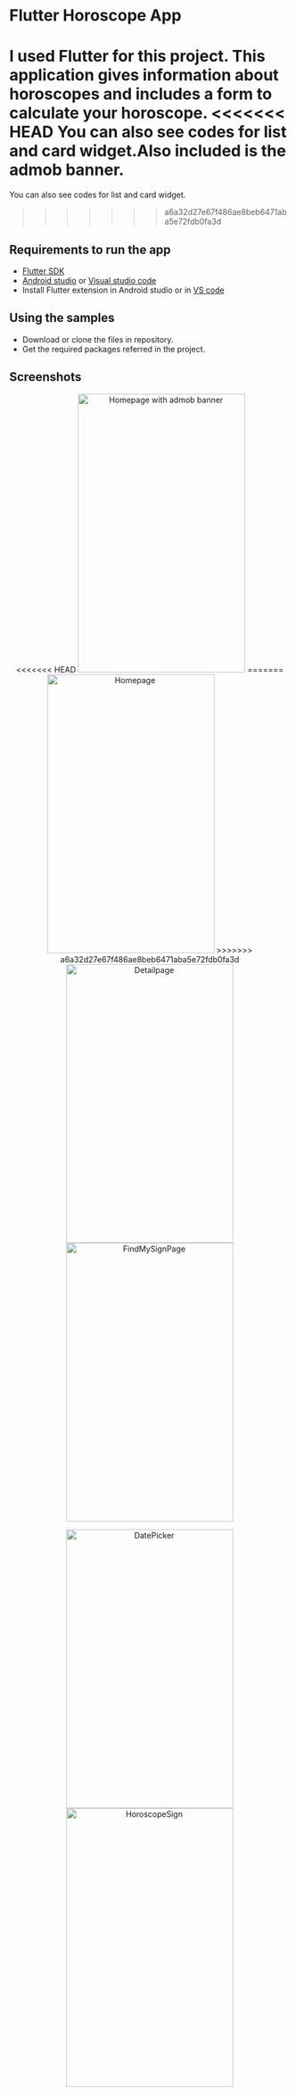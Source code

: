 # Flutter Horoscope App

I used Flutter for this project. This application gives information about horoscopes and includes a form to calculate your horoscope.
<<<<<<< HEAD
You can also see codes for list and card widget.Also included is the admob banner.
=======
You can also see codes for list and card widget.
>>>>>>> a6a32d27e67f486ae8beb6471aba5e72fdb0fa3d



## <a name="requirements-to-run-the-app"></a>Requirements to run the app ##

* [Flutter SDK](https://flutter.dev/docs/get-started/install/windows)
* [Android studio](https://developer.android.com/studio/install) or [Visual studio code](https://code.visualstudio.com/download)
* Install Flutter extension in Android studio or in [VS code](https://marketplace.visualstudio.com/items?itemName=Dart-Code.flutter)


## <a name="using-the-samples"></a>Using the samples ##


* Download or clone the files in repository.
* Get the required packages referred in the project.



## <a name='screenshots'></a>Screenshots ##


<p align="center">    
<<<<<<< HEAD
    <img src="https://i.hizliresim.com/M1nnCu.png" width="300" height="500" alt="Homepage with admob banner"/>
=======
    <img src="https://i.hizliresim.com/ov4o5f.png" width="300" height="500" alt="Homepage"/>
>>>>>>> a6a32d27e67f486ae8beb6471aba5e72fdb0fa3d
    <img src="https://i.hizliresim.com/KPsvyb.png" width="300" height="500" alt="Detailpage"/>
    <img src="https://i.hizliresim.com/7j5jYj.png" width="300" height="500" alt="FindMySignPage"/>
</p>
<p align="center">    
    <img src="https://i.hizliresim.com/EYZTKd.png" width="300" height="500" alt="DatePicker"/>
    <img src="https://i.hizliresim.com/sBBtNe.png" width="300" height="500" alt="HoroscopeSign"/>
</p>



